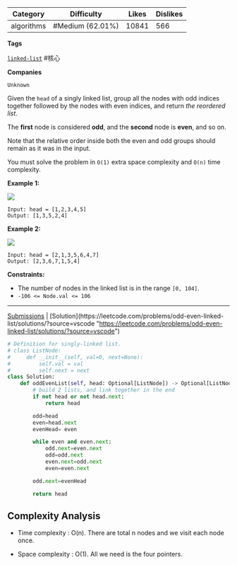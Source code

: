 | Category   | Difficulty       | Likes | Dislikes |
| ---------- | ---------------- | ----- | -------- |
| algorithms | #Medium (62.01%) | 10841 | 566      |

**Tags**

[`linked-list`](https://leetcode.com/tag/linked-list?source=vscode "https://leetcode.com/tag/linked-list?source=vscode") #核心 

**Companies**

`Unknown`

Given the `head` of a singly linked list, group all the nodes with odd indices together followed by the nodes with even indices, and return _the reordered list_.

The **first** node is considered **odd**, and the **second** node is **even**, and so on.

Note that the relative order inside both the even and odd groups should remain as it was in the input.

You must solve the problem in `O(1)` extra space complexity and `O(n)` time complexity.

**Example 1:**

![](https://assets.leetcode.com/uploads/2021/03/10/oddeven-linked-list.jpg)

```
Input: head = [1,2,3,4,5]
Output: [1,3,5,2,4]
```

**Example 2:**

![](https://assets.leetcode.com/uploads/2021/03/10/oddeven2-linked-list.jpg)

```
Input: head = [2,1,3,5,6,4,7]
Output: [2,3,6,7,1,5,4]
```

**Constraints:**

- The number of nodes in the linked list is in the range `[0, 104]`.
- `-106 <= Node.val <= 106`

---

[Submissions](https://leetcode.com/problems/odd-even-linked-list/submissions/?source=vscode "https://leetcode.com/problems/odd-even-linked-list/submissions/?source=vscode") | [Solution](https://leetcode.com/problems/odd-even-linked-list/solutions/?source=vscode "https://leetcode.com/problems/odd-even-linked-list/solutions/?source=vscode")

```python
# Definition for singly-linked list.
# class ListNode:
#     def __init__(self, val=0, next=None):
#         self.val = val
#         self.next = next
class Solution:
    def oddEvenList(self, head: Optional[ListNode]) -> Optional[ListNode]:
        # build 2 lists, and link together in the end
        if not head or not head.next:
            return head

        odd=head
        even=head.next
        evenHead= even 

        while even and even.next:
            odd.next=even.next
            odd=odd.next
            even.next=odd.next
            even=even.next

        odd.next=evenHead

        return head
```

## **Complexity Analysis**

- Time complexity : O(n). There are total n nodes and we visit each node once.
    
- Space complexity : O(1). All we need is the four pointers.